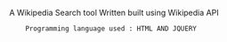 A  Wikipedia Search tool Written built using Wikipedia API

        Programming language used : HTML AND JQUERY

       


